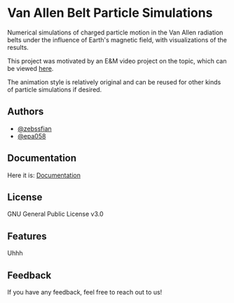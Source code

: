 # Van Allen Belt Particle Simulations

Numerical simulations of charged particle motion in the Van Allen radiation belts under the influence of Earth's magnetic field, with visualizations of the results.

This project was motivated by an E&M video project on the topic, which can be viewed [here](https://www.youtube.com/watch?v=F5COR950k9s).

The animation style is relatively original and can be reused for other kinds of particle simulations if desired.

## Authors

- [@zebssfian](https://github.com/zebssfian)
- [@epa058](https://github.com/epa058)

## Documentation

Here it is: [Documentation](https://github.com/zebssfian/Van-Allen-Belt-Particle-Simulations/blob/main/Documentation.pdf)

## License

GNU General Public License v3.0

## Features

Uhhh

## Feedback

If you have any feedback, feel free to reach out to us!
